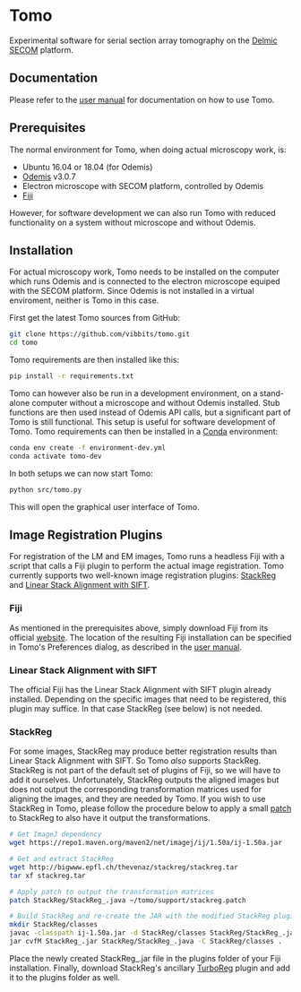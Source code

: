
# Tomo

Experimental software for serial section array tomography on the [Delmic SECOM](https://www.delmic.com/en/products/clem-solutions/secom) platform.

## Documentation

Please refer to the [user manual](doc/Tomo%20user%20manual.pdf) for documentation on how to use Tomo.

## Prerequisites

The normal environment for Tomo, when doing actual microscopy work, is:

* Ubuntu 16.04 or 18.04 (for Odemis)
* [Odemis](https://github.com/delmic/odemis) v3.0.7
* Electron microscope with SECOM platform, controlled by Odemis
* [Fiji](https://imagej.net/Fiji)

However, for software development we can also run Tomo with reduced functionality on a system without microscope and without Odemis.

## Installation

For actual microscopy work, Tomo needs to be installed on the computer which runs Odemis and is connected to the electron microscope equiped with the SECOM platform. Since Odemis is not installed in a virtual enviroment, neither is Tomo in this case.

First get the latest Tomo sources from GitHub:

```bash
git clone https://github.com/vibbits/tomo.git
cd tomo
```

Tomo requirements are then installed like this:

```bash
pip install -r requirements.txt
```

Tomo can however also be run in a development environment, on a stand-alone computer without a microscope and without Odemis installed. Stub functions are then used instead of Odemis API calls, but a significant part of Tomo is still functional. This setup is useful for software development of Tomo. Tomo requirements can then be installed in a [Conda](https://docs.conda.io/en/latest/) environment:

```bash
conda env create -f environment-dev.yml
conda activate tomo-dev
```

In both setups we can now start Tomo:

```bash
python src/tomo.py
```

This will open the graphical user interface of Tomo.


## Image Registration Plugins

For registration of the LM and EM images, Tomo runs a headless Fiji with a script that calls a Fiji plugin to perform the actual image registration. Tomo currently supports two well-known image registration plugins: [StackReg](https://imagej.net/StackReg) and [Linear Stack Alignment with SIFT](https://imagej.net/Linear_Stack_Alignment_with_SIFT).

### Fiji

As mentioned in the prerequisites above, simply download Fiji from its official [website](https://imagej.net/Fiji). The location of the resulting Fiji installation can be specified in Tomo's Preferences dialog, as described in the [user manual](doc/Tomo%20user%20manual.pdf).

### Linear Stack Alignment with SIFT

The official Fiji has the Linear Stack Alignment with SIFT plugin already installed. Depending on the specific images that need to be registered, this plugin may suffice. In that case StackReg (see below) is not needed.

### StackReg

For some images, StackReg may produce better registration results than Linear Stack Alignment with SIFT. So Tomo *also* supports StackReg. StackReg is not part of the default set of plugins of Fiji, so we will have to add it ourselves. Unfortunately, StackReg outputs the aligned images but does not output the corresponding transformation matrices used for aligning the images, and they are needed by Tomo. If you wish to use StackReg in Tomo, please follow the procedure below to apply a small [patch](support/stackreg.patch) to StackReg to also have it output the transformations.

```bash
# Get ImageJ dependency
wget https://repo1.maven.org/maven2/net/imagej/ij/1.50a/ij-1.50a.jar

# Get and extract StackReg
wget http://bigwww.epfl.ch/thevenaz/stackreg/stackreg.tar
tar xf stackreg.tar

# Apply patch to output the transformation matrices
patch StackReg/StackReg_.java ~/tomo/support/stackreg.patch

# Build StackReg and re-create the JAR with the modified StackReg plugin
mkdir StackReg/classes
javac -classpath ij-1.50a.jar -d StackReg/classes StackReg/StackReg_.java 
jar cvfM StackReg_.jar StackReg/StackReg_.java -C StackReg/classes .
```

Place the newly created StackReg_.jar file in the plugins folder of your Fiji installation. Finally, download StackReg's ancillary [TurboReg](http://bigwww.epfl.ch/thevenaz/turboreg/) plugin and add it to the plugins folder as well.
